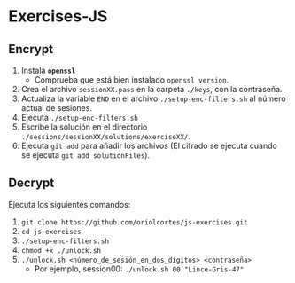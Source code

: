 # Exercises-JS

## Encrypt

1. Instala **`openssl`**
   - Comprueba que está bien instalado `openssl version`.
3. Crea el archivo `sessionXX.pass` en la carpeta `./keys`, con la contraseña.
4. Actualiza la variable `END` en el archivo `./setup-enc-filters.sh` al número actual de sesiones.
5. Ejecuta `./setup-enc-filters.sh`
6. Escribe la solución en el directorio `./sessions/sessionXX/solutions/exerciseXX/`.
7. Ejecuta `git add` para añadir los archivos (El cifrado se ejecuta cuando se ejecuta `git add solutionFiles`).

## Decrypt

Ejecuta los siguientes comandos:

1. `git clone https://github.com/oriolcortes/js-exercises.git`
2. `cd js-exercises`
3. `./setup-enc-filters.sh`
4. `chmod +x ./unlock.sh`
5. `./unlock.sh <número_de_sesión_en_dos_dígitos> <contraseña>`
   - Por ejemplo, session00: `./unlock.sh 00 "Lince-Gris-47"`
